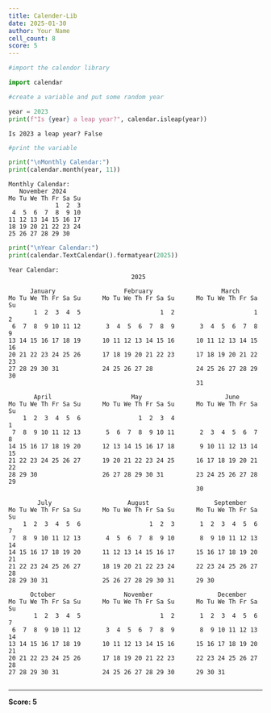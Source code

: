 ```yaml
---
title: Calender-Lib
date: 2025-01-30
author: Your Name
cell_count: 8
score: 5
---
```


```python
#import the calendor library
```


```python
import calendar
```


```python
#create a variable and put some random year
```


```python
year = 2023
print(f"Is {year} a leap year?", calendar.isleap(year))
```

    Is 2023 a leap year? False



```python
#print the variable
```


```python
print("\nMonthly Calendar:")
print(calendar.month(year, 11))
```

    
    Monthly Calendar:
       November 2024
    Mo Tu We Th Fr Sa Su
                 1  2  3
     4  5  6  7  8  9 10
    11 12 13 14 15 16 17
    18 19 20 21 22 23 24
    25 26 27 28 29 30
    



```python
print("\nYear Calendar:")
print(calendar.TextCalendar().formatyear(2025))
```

    
    Year Calendar:
                                      2025
    
          January                   February                   March
    Mo Tu We Th Fr Sa Su      Mo Tu We Th Fr Sa Su      Mo Tu We Th Fr Sa Su
           1  2  3  4  5                      1  2                      1  2
     6  7  8  9 10 11 12       3  4  5  6  7  8  9       3  4  5  6  7  8  9
    13 14 15 16 17 18 19      10 11 12 13 14 15 16      10 11 12 13 14 15 16
    20 21 22 23 24 25 26      17 18 19 20 21 22 23      17 18 19 20 21 22 23
    27 28 29 30 31            24 25 26 27 28            24 25 26 27 28 29 30
                                                        31
    
           April                      May                       June
    Mo Tu We Th Fr Sa Su      Mo Tu We Th Fr Sa Su      Mo Tu We Th Fr Sa Su
        1  2  3  4  5  6                1  2  3  4                         1
     7  8  9 10 11 12 13       5  6  7  8  9 10 11       2  3  4  5  6  7  8
    14 15 16 17 18 19 20      12 13 14 15 16 17 18       9 10 11 12 13 14 15
    21 22 23 24 25 26 27      19 20 21 22 23 24 25      16 17 18 19 20 21 22
    28 29 30                  26 27 28 29 30 31         23 24 25 26 27 28 29
                                                        30
    
            July                     August                  September
    Mo Tu We Th Fr Sa Su      Mo Tu We Th Fr Sa Su      Mo Tu We Th Fr Sa Su
        1  2  3  4  5  6                   1  2  3       1  2  3  4  5  6  7
     7  8  9 10 11 12 13       4  5  6  7  8  9 10       8  9 10 11 12 13 14
    14 15 16 17 18 19 20      11 12 13 14 15 16 17      15 16 17 18 19 20 21
    21 22 23 24 25 26 27      18 19 20 21 22 23 24      22 23 24 25 26 27 28
    28 29 30 31               25 26 27 28 29 30 31      29 30
    
          October                   November                  December
    Mo Tu We Th Fr Sa Su      Mo Tu We Th Fr Sa Su      Mo Tu We Th Fr Sa Su
           1  2  3  4  5                      1  2       1  2  3  4  5  6  7
     6  7  8  9 10 11 12       3  4  5  6  7  8  9       8  9 10 11 12 13 14
    13 14 15 16 17 18 19      10 11 12 13 14 15 16      15 16 17 18 19 20 21
    20 21 22 23 24 25 26      17 18 19 20 21 22 23      22 23 24 25 26 27 28
    27 28 29 30 31            24 25 26 27 28 29 30      29 30 31
    



```python

```


---
**Score: 5**
